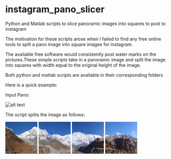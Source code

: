 # instagram_pano_slicer
Python and Matlab scripts to slice panoramic images into squares to post to instagram

The motivation for these scripts arose when I failed to find any free online tools to split a pano image into square images for instagram. 

The available free software would consistently post water marks on the pictures.These simple scripts take in a panoramic image and split the image into squares with width equal to the original height of the image. 

Both python and matlab scripts are available in their corresponding folders

Here is a quick example:

Input Pano:

![alt text](read_me_imgs/input_pano.jpg?raw=true "Input Panoramic Image")

The script splits the image as follows:

![alt text](read_me_imgs/output_img1.jpg?raw=true "Output Img 1") ![alt text](read_me_imgs/output_img2.jpg?raw=true "Output Img 2") ![alt text](read_me_imgs/output_img3.jpg?raw=true "Output Img 3") ![alt text](read_me_imgs/output_img4.jpg?raw=true "Output Img 4")

